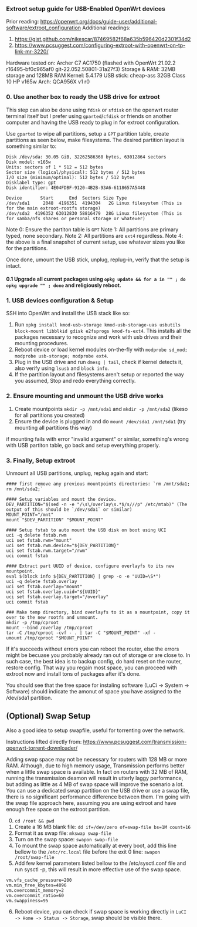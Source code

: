 ### Extroot setup guide for USB-Enabled OpenWrt devices

Prior reading: https://openwrt.org/docs/guide-user/additional-software/extroot_configuration
Additional readings:
1. https://gist.github.com/nikescar/87469582f68a635b596420d2301f34d2
2. https://www.pcsuggest.com/configuring-extroot-with-openwrt-on-tp-link-mr-3220/

Hardware tested on: Archer C7 AC1750 (flashed with OpenWrt 21.02.2 r16495-bf0c965af0 git-22.052.50801-31a27f3)
Storage & RAM: 32MB storage and 128MB RAM
Kernel: 5.4.179
USB stick: cheap-ass 32GB Class 10 HP v165w
Arch: QCA956X v1 r0


### 0. Use another box to ready the USB drive for extroot
This step can also be done using `fdisk` or `sfdisk` on the openwrt router terminal itself but I prefer using `gparted`/`cfdisk` or friends on another computer and having the USB ready to plug in for extroot configuration.

Use `gparted` to wipe all partitions, setup a `GPT` partition table, create partitions as seen below, make filesystems. The desired partition layout is something similar to:

```
Disk /dev/sda: 30.05 GiB, 32262586368 bytes, 63012864 sectors
Disk model: v165w           
Units: sectors of 1 * 512 = 512 bytes
Sector size (logical/physical): 512 bytes / 512 bytes
I/O size (minimum/optimal): 512 bytes / 512 bytes
Disklabel type: gpt
Disk identifier: 4E04FDBF-9120-4B2B-93A6-6118657A5448

Device       Start      End  Sectors Size Type
/dev/sda1     2048  4196351  4194304   2G Linux filesystem (This is for the main extroot-rootfs storage)
/dev/sda2  4196352 63012830 58816479  28G Linux filesystem (This is for samba/nfs shares or personal storage or whatever)
```

Note 0: Ensure the partiton table is `GPT`
Note 1: All partitions are primary typed, none secondary.
Note 2: All partitions are `ext4` regardless.
Note 4: the above is a final snapshot of current setup, use whatever sizes you like for the partitions.

Once done, umount the USB stick, unplug, replug-in, verify that the setup is intact.

#### 0.1 Upgrade all current packages using `opkg update && for a in "" ; do opkg upgrade "" ; done` and religiously reboot.

### 1. USB devices configuration & Setup

SSH into OpenWrt and install the USB stack like so:

1. Run `opkg install kmod-usb-storage kmod-usb-storage-uas usbutils block-mount libblkid gdisk e2fsprogs kmod-fs-ext4`. This installs all the packages necessary to recognize and work with usb drives and their mounting procedures.
2. Reboot device or load kernel modules on-the-fly with `modprobe sd_mod; modprobe usb-storage; modprobe ext4`.
3. Plug in the USB drive and run `dmesg | tail`, check if kernel detects it, also verify using `lsusb` and `block info`.
4. If the partition layout and filesystems aren't setup or reported the way you assumed, Stop and redo everything correctly.

### 2. Ensure mounting and unmount the USB drive works

1. Create mountpoints `mkdir -p /mnt/sda1` and `mkdir -p /mnt/sda2` (likeso for all partitions you created)
2. Ensure the device is plugged in and do `mount /dev/sda1 /mnt/sda1` (try mounting all partitions this way)

if mounting fails with error "invalid argument" or similar, something's wrong with USB partiton table, go back and setup everything properly.

### 3. Finally, Setup extroot
Unmount all USB partitions, unplug, replug again and start:

```
#### first remove any previous mountpoints directories: `rm /mnt/sda1; rm /mnt/sda2;`

#### Setup variables and mount the device.
DEV_PARTITION="$(sed -n -e "/\s\/overlay\s.*$/s///p" /etc/mtab)" (The output of this should be `/dev/sda1` or similar)
MOUNT_POINT="/mnt"
mount "$DEV_PARTITION" "$MOUNT_POINT"

#### Setup fstab to auto mount the USB disk on boot using UCI
uci -q delete fstab.rwm
uci set fstab.rwm="mount"
uci set fstab.rwm.device="${DEV_PARTITION}"
uci set fstab.rwm.target="/rwm"
uci commit fstab

#### Extract part UUID of device, configure overlayfs to its new mountpoint.
eval $(block info ${DEV_PARTITION} | grep -o -e "UUID=\S*")
uci -q delete fstab.overlay
uci set fstab.overlay="mount"
uci set fstab.overlay.uuid="${UUID}"
uci set fstab.overlay.target="/overlay"
uci commit fstab

### Make temp directory, bind overlayfs to it as a mountpoint, copy it over to the new rootfs and unmount.
mkdir -p /tmp/cproot
mount --bind /overlay /tmp/cproot
tar -C /tmp/cproot -cvf - . | tar -C "$MOUNT_POINT" -xf - 
umount /tmp/cproot "$MOUNT_POINT"
```

If it's succeeds without errors you can reboot the router, else the errors might be becuase you probably already ran out of storage or are close to. In such case, the best idea is to backup config, do hard reset on the router, restore config. That way you regain most space, you can proceed with extroot now and install tons of packages after it's done.

You should see that the free space for instaling software (LuCi -> System -> Software) should indicate the amonut of space you have assigned to the /dev/sda1 partition.


## (Optional) Swap Setup

Also a good idea to setup swapfile, useful for torrenting over the network.

Instructions lifted directly from: https://www.pcsuggest.com/transmission-openwrt-torrent-downloader/


Adding swap space may not be necessary for routers with 128 MB or more RAM. Although, due to high memory usage, Transmission performs better when a little swap space is available. In fact on routers with 32 MB of RAM, running the transmission deamon will result in utterly laggy performance, but adding as little as 4 MB of swap space will improve the scenario a lot. You can use a dedicated swap partition on the USB drive or use a swap file, there is no significant performance difference between them. I'm going with the swap file approach here, assuming you are using extroot and have enough free space on the extroot partition.

0. `cd /root && pwd`
1. Create a 16 MB blank file: `dd if=/dev/zero of=swap-file bs=1M count=16`
2. Format it as swap file: `mkswap swap-file`
3. Turn on the swap space: `swapon swap-file`
4. To mount the swap space automatically at every boot, add this line bellow to the `/etc/rc.local` file before the exit 0 line: `swapon /root/swap-file`
5. Add few kernel parameters listed bellow to the /etc/sysctl.conf file and run sysctl -p, this will result in more effective use of the swap space.
```
vm.vfs_cache_pressure=200
vm.min_free_kbytes=4096
vm.overcommit_memory=2
vm.overcommit_ratio=60
vm.swappiness=95
```
6. Reboot device, you can check if swap space is working directly in `LuCI -> Home -> Status -> Storage`, swap should be visible there.
